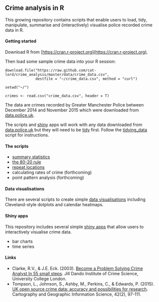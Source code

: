 ## Crime analysis in R

This growing repository contains scripts that enable users to load, tidy, manipulate, summarise and (interactively) visualise police recorded crime data in R.

#### Getting started

Download R from [https://cran.r-project.org](https://cran.r-project.org). 

Then load some sample crime data into your R session:

```
download.file("https://raw.github.com/cat-lord/crime_analysis/master/data/crime_data.csv", 
              destfile = "~/crime_data.csv", method = "curl") 

setwd("~/")

crimes <- read.csv("crime_data.csv", header = T)
```

The data are crimes recorded by Greater Manchester Police between December 2014 and November 2015 which were downloaded from [data.police.uk](https://data.police.uk).

The scripts and [shiny](http://shiny.rstudio.com) apps will work with any data downloaded from [data.police.uk](https://data.police.uk) but they will need to be [tidy](http://www.jstatsoft.org/index.php/jss/article/view/v059i10/v59i10.pdf) first. Follow the [tidying_data](https://github.com/cat-lord/crime_analysis/blob/master/data/tidying_data.R) script for instructions.

#### The scripts
  
* [summary statistics](https://github.com/cat-lord/crime_analysis/blob/master/scripts/summary_statistics.R)
* [the 80-20 rule](https://github.com/cat-lord/crime_analysis/blob/master/scripts/the_80-20_rule.R)
* [repeat locations](https://github.com/cat-lord/crime_analysis/blob/master/scripts/repeat_locations.R)
* calculating rates of crime (forthcoming)
* point pattern analysis (forthcoming)

#### Data visualisations

There are several scripts to create simple [data visualisations](https://github.com/cat-lord/crime_analysis/tree/master/data_visualisations) including Cleveland-style dotplots and calendar heatmaps.

#### Shiny apps

This repository includes several simple [shiny apps](https://github.com/cat-lord/crime_analysis/tree/master/shinyapps) that allow users to interactively visualise crime data.

* bar charts
* time series

#### Links

* Clarke, R.V., & J.E. Eck. (2003). [Become a Problem Solving Crime Analyst In 55 small steps](http://www.popcenter.org/library/reading/pdfs/55stepsUK.pdf). Jill Dando Institute of Crime Science, University College London.
* Tompson, L., Johnson, S., Ashby, M., Perkins, C., & Edwards, P. (2015). [UK open source crime data: accuracy and possibilities for research](http://www.tandfonline.com/doi/full/10.1080/15230406.2014.972456). Cartography and Geographic Information Science, 42(2), 97-111.

